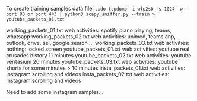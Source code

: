 To create training samples data file:
`sudo tcpdump -i wlp2s0 -s 1024 -w - port 80 or port 443 | python3 scapy_sniffer.py --train > youtube_packets_01.txt`

working_packets_01.txt web activities: spotify piano playing, teams, whatsapp
working_packets_02.txt web activities: unimed, teams anp, outlook, drive, sei, google search ...
working_packets_03.txt web activities: nothing: locked screen
youtube_packets_01.txt web activities: youtube real crusades history 11 minutes
youtube_packets_02.txt web activities: youtube veritasium 20 minutes
youtube_packets_03.txt web activities: youtube shorts for some minutes > 10 minutes
insta_packets_01.txt web activities: instagram scrolling and videos
insta_packets_02.txt web activities: instagram scrolling and videos

Need to add some instagram samples...